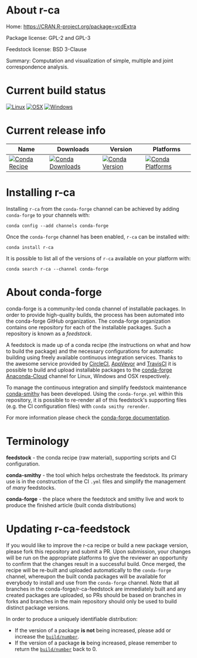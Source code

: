 About r-ca
==========

Home: https://CRAN.R-project.org/package=vcdExtra

Package license: GPL-2 and GPL-3

Feedstock license: BSD 3-Clause

Summary: Computation and visualization of simple, multiple and joint correspondence analysis.



Current build status
====================

[![Linux](https://img.shields.io/circleci/project/github/conda-forge/r-ca-feedstock/master.svg?label=Linux)](https://circleci.com/gh/conda-forge/r-ca-feedstock)
[![OSX](https://img.shields.io/travis/conda-forge/r-ca-feedstock/master.svg?label=macOS)](https://travis-ci.org/conda-forge/r-ca-feedstock)
[![Windows](https://img.shields.io/appveyor/ci/conda-forge/r-ca-feedstock/master.svg?label=Windows)](https://ci.appveyor.com/project/conda-forge/r-ca-feedstock/branch/master)

Current release info
====================

| Name | Downloads | Version | Platforms |
| --- | --- | --- | --- |
| [![Conda Recipe](https://img.shields.io/badge/recipe-r--ca-green.svg)](https://anaconda.org/conda-forge/r-ca) | [![Conda Downloads](https://img.shields.io/conda/dn/conda-forge/r-ca.svg)](https://anaconda.org/conda-forge/r-ca) | [![Conda Version](https://img.shields.io/conda/vn/conda-forge/r-ca.svg)](https://anaconda.org/conda-forge/r-ca) | [![Conda Platforms](https://img.shields.io/conda/pn/conda-forge/r-ca.svg)](https://anaconda.org/conda-forge/r-ca) |

Installing r-ca
===============

Installing `r-ca` from the `conda-forge` channel can be achieved by adding `conda-forge` to your channels with:

```
conda config --add channels conda-forge
```

Once the `conda-forge` channel has been enabled, `r-ca` can be installed with:

```
conda install r-ca
```

It is possible to list all of the versions of `r-ca` available on your platform with:

```
conda search r-ca --channel conda-forge
```


About conda-forge
=================

conda-forge is a community-led conda channel of installable packages.
In order to provide high-quality builds, the process has been automated into the
conda-forge GitHub organization. The conda-forge organization contains one repository
for each of the installable packages. Such a repository is known as a *feedstock*.

A feedstock is made up of a conda recipe (the instructions on what and how to build
the package) and the necessary configurations for automatic building using freely
available continuous integration services. Thanks to the awesome service provided by
[CircleCI](https://circleci.com/), [AppVeyor](http://www.appveyor.com/)
and [TravisCI](https://travis-ci.org/) it is possible to build and upload installable
packages to the [conda-forge](https://anaconda.org/conda-forge)
[Anaconda-Cloud](http://docs.anaconda.org/) channel for Linux, Windows and OSX respectively.

To manage the continuous integration and simplify feedstock maintenance
[conda-smithy](http://github.com/conda-forge/conda-smithy) has been developed.
Using the ``conda-forge.yml`` within this repository, it is possible to re-render all of
this feedstock's supporting files (e.g. the CI configuration files) with ``conda smithy rerender``.

For more information please check the [conda-forge documentation](https://conda-forge.org/docs/).

Terminology
===========

**feedstock** - the conda recipe (raw material), supporting scripts and CI configuration.

**conda-smithy** - the tool which helps orchestrate the feedstock.
                   Its primary use is in the construction of the CI ``.yml`` files
                   and simplify the management of *many* feedstocks.

**conda-forge** - the place where the feedstock and smithy live and work to
                  produce the finished article (built conda distributions)


Updating r-ca-feedstock
=======================

If you would like to improve the r-ca recipe or build a new
package version, please fork this repository and submit a PR. Upon submission,
your changes will be run on the appropriate platforms to give the reviewer an
opportunity to confirm that the changes result in a successful build. Once
merged, the recipe will be re-built and uploaded automatically to the
`conda-forge` channel, whereupon the built conda packages will be available for
everybody to install and use from the `conda-forge` channel.
Note that all branches in the conda-forge/r-ca-feedstock are
immediately built and any created packages are uploaded, so PRs should be based
on branches in forks and branches in the main repository should only be used to
build distinct package versions.

In order to produce a uniquely identifiable distribution:
 * If the version of a package **is not** being increased, please add or increase
   the [``build/number``](http://conda.pydata.org/docs/building/meta-yaml.html#build-number-and-string).
 * If the version of a package **is** being increased, please remember to return
   the [``build/number``](http://conda.pydata.org/docs/building/meta-yaml.html#build-number-and-string)
   back to 0.